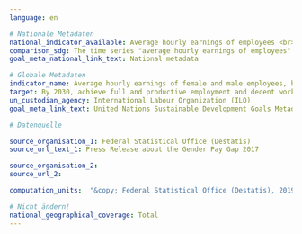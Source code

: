 ```yaml
---
language: en

# Nationale Metadaten
national_indicator_available: Average hourly earnings of employees <br> Gender Pay Gap
comparison_sdg: The time series "average hourly earnings of employees" is compliant with the international metadata description. The gender pay gap is also mentioned in the metadata.
goal_meta_national_link_text: National metadata

# Globale Metadaten
indicator_name: Average hourly earnings of female and male employees, by occupation, age and persons with disabilities
target: By 2030, achieve full and productive employment and decent work for all women and men, including for young people and persons with disabilities, and equal pay for work of equal value
un_custodian_agency: International Labour Organization (ILO)
goal_meta_link_text: United Nations Sustainable Development Goals Metadata

# Datenquelle

source_organisation_1: Federal Statistical Office (Destatis)
source_url_text_1: Press Release about the Gender Pay Gap 2017

source_organisation_2:
source_url_2:

computation_units:  "&copy; Federal Statistical Office (Destatis), 2019"

# Nicht ändern!
national_geographical_coverage: Total
---
```

